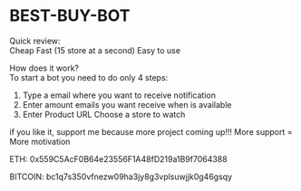 # BEST-BUY-BOT

Quick review:  
Cheap Fast (15 store at a second) 
Easy to use     

How does it work?  
To start a bot you need to do only 4 steps:  

1. Type a email where you want to receive notification 
2. Enter amount emails you want receive when is available 
3. Enter Product URL Choose a store to watch   

if you like it, support me because more project coming up!!! More support = More motivation

ETH: 0x559C5AcF0B64e23556F1A48fD219a1B9f7064388

BITCOIN: bc1q7s350vfnezw09ha3jy8g3vplsuwjjk0g46gsqy
